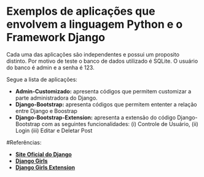 # Exemplos de aplicações que envolvem a linguagem Python e o Framework Django

Cada uma das aplicações são independentes e possui um proposito distinto. Por motivo de teste o banco de dados utilizado é SQLite. O usuário do banco é admin e a senha é 123.

Segue a lista de aplicações:
* __Admin-Customizado:__ apresenta códigos que permitem customizar a parte administradora do Django.
* __Django-Bootstrap:__ apresenta códigos que permitem ententer a relação entre Django e Boostrap
* __Django-Bootstrap-Extension:__ apresenta a extensão do código Django-Bootstrap com as seguintes funcionalidades: (i) Controle de Usuário, (ii) Login (iii) Editar e Deletar Post

#Referências:
* [__Site Oficial do Django__](http://www.djangoproject.com)
* [__Django Girls__](http://tutorial.djangogirls.org/)
* [__Django Girls Extension__](https://www.gitbook.com/book/djangogirls/django-girls-tutorial-extensions/details) 

